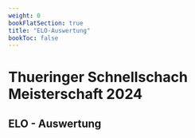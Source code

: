 ```yaml
---
weight: 0  
bookFlatSection: true
title: "ELO-Auswertung"
bookToc: false
---
```


# Thueringer Schnellschach Meisterschaft 2024

## ELO - Auswertung
